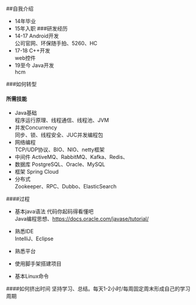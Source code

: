 ##自我介绍
- 14年毕业
- 15年入职
###研发经历
- 14-17 Android开发   
公司官网、环保随手拍、5260、HC
- 17-18 C++开发   
web控件
- 19至今 Java开发  
 hcm

###如何转型
#### 所需技能
- Java基础  
程序运行原理、线程通信、线程池、JVM
- 并发Concurrency  
同步、锁、线程安全、JUC并发编程包
- 网络编程  
TCP/UDP协议、BIO、NIO、netty框架
- 中间件
ActiveMQ、RabbitMQ、Kafka、Redis、
- 数据库
PostgreSQL、Oracle、MySQL
- 框架
Spring Cloud
- 分布式  
Zookeeper、RPC、Dubbo、ElasticSearch

####过程
- 基本java语法 代码你起码得看懂吧  
Java编程思想、https://docs.oracle.com/javase/tutorial/
- 熟悉IDE  
IntelliJ、Eclipse
- 熟悉平台    

- 使用脚手架搭建项目

- 基本Linux命令


####如何挤出时间
坚持学习、总结。每天1-2小时/每周固定周末形成自己的学习周期